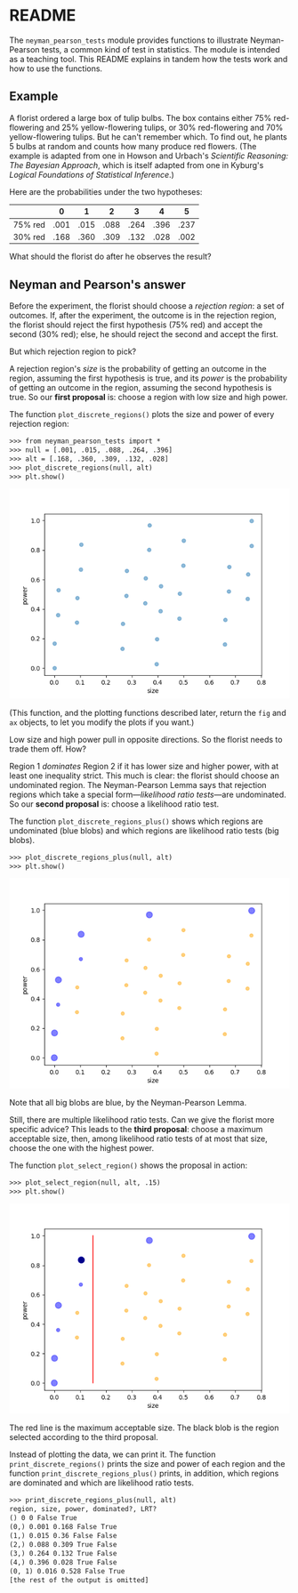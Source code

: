 # README

The `neyman_pearson_tests` module provides functions to illustrate Neyman-Pearson tests, a common kind of test in statistics. The module is intended as a teaching tool. This README explains in tandem how the tests work and how to use the functions.

## Example

A florist ordered a large box of tulip bulbs. The box contains either 75% red-flowering and 25% yellow-flowering tulips, or 30% red-flowering and 70% yellow-flowering tulips. But he can't remember which. To find out, he plants 5 bulbs at random and counts how many produce red flowers. (The example is adapted from one in Howson and Urbach's *Scientific Reasoning: The Bayesian Approach*, which is itself adapted from one in Kyburg's *Logical Foundations of Statistical Inference*.)

Here are the probabilities under the two hypotheses:

|         | 0    | 1    | 2    | 3    | 4    | 5    |
|---------|------|------|------|------|------|------|
| 75% red | .001 | .015 | .088 | .264 | .396 | .237 |
| 30% red | .168 | .360 | .309 | .132 | .028 | .002 |

What should the florist do after he observes the result?

## Neyman and Pearson's answer

Before the experiment, the florist should choose a *rejection region*: a set of outcomes. If, after the experiment, the outcome is in the rejection region, the florist should reject the first hypothesis (75% red) and accept the second (30% red); else, he should reject the second and accept the first.

But which rejection region to pick?

A rejection region's *size* is the probability of getting an outcome in the region, assuming the first hypothesis is true, and its *power* is the probability of getting an outcome in the region, assuming the second hypothesis is true. So our **first proposal** is: choose a region with low size and high power.

The function `plot_discrete_regions()` plots the size and power of every rejection region:

```
>>> from neyman_pearson_tests import *
>>> null = [.001, .015, .088, .264, .396]
>>> alt = [.168, .360, .309, .132, .028]
>>> plot_discrete_regions(null, alt)
>>> plt.show()
```

<p align="center">
<img src="plot_0.png">
</p>

(This function, and the plotting functions described later, return the `fig` and `ax` objects, to let you modify the plots if you want.)

Low size and high power pull in opposite directions. So the florist needs to trade them off. How?

Region 1 *dominates* Region 2 if it has lower size and higher power, with at least one inequality strict. This much is clear: the florist should choose an undominated region. The Neyman-Pearson Lemma says that rejection regions which take a special form&mdash;*likelihood ratio tests*&mdash;are undominated. So our **second proposal** is: choose a likelihood ratio test.

The function `plot_discrete_regions_plus()` shows which regions are undominated (blue blobs) and which regions are likelihood ratio tests (big blobs). 

```
>>> plot_discrete_regions_plus(null, alt)
>>> plt.show()
```

<p align="center">
<img src="plot_1.png">
</p>

Note that all big blobs are blue, by the Neyman-Pearson Lemma.

Still, there are multiple likelihood ratio tests. Can we give the florist more specific advice? This leads to the **third proposal**: choose a maximum acceptable size, then, among likelihood ratio tests of at most that size, choose the one with the highest power.

The function `plot_select_region()` shows the proposal in action:

```
>>> plot_select_region(null, alt, .15)
>>> plt.show()
```

<p align="center">
<img src="plot_2.png">
</p>

The red line is the maximum acceptable size. The black blob is the region selected according to the third proposal.

Instead of plotting the data, we can print it. The function `print_discrete_regions()` prints the size and power of each region and the function `print_discrete_regions_plus()` prints, in addition, which regions are dominated and which are likelihood ratio tests.

```
>>> print_discrete_regions_plus(null, alt)
region, size, power, dominated?, LRT?
() 0 0 False True
(0,) 0.001 0.168 False True
(1,) 0.015 0.36 False False
(2,) 0.088 0.309 True False
(3,) 0.264 0.132 True False
(4,) 0.396 0.028 True False
(0, 1) 0.016 0.528 False True
[the rest of the output is omitted]
``` 